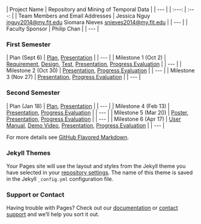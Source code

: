 | Project Name | Repository and Mining of Temporal Data |
| --- |
| :---: | :---: |
| Team Members and Email Addresses | Jessica Nguy jnguy2014@my.fit.edu
 Siomara Nieves snieves2014@my.fit.edu |
| --- | 
| Faculty Sponsor | Philip Chan |
| --- | 

### First Semester 
| Plan (Sept 6) | [Plan](), [Presentation]() |
| --- |
| Milestone 1 (Oct 2) | [Requirement](), [Design](), [Test](), [Presentation](), [Progress Evaluation]() |
| --- |
| Milestone 2 (Oct 30) | [Presentation](), [Progress Evaluation]() |
| --- |
| Milestone 3 (Nov 27) | [Presentation](), [Progress Evaluation]() |
| --- |

### Second Semester
| Plan (Jan 18) | [Plan](), [Presentation]() |
| --- |
| Milestone 4 (Feb 13) | [Presentation](), [Progress Evaluation]() |
| --- |
| Milestone 5 (Mar 20) | [Poster](), [Presentation](), [Progress Evaluation]() |
| --- |
| Milestone 6 (Apr 17) | [User Manual](), [Demo Video](), [Presentation](), [Progress Evaluation]() |
| --- |

For more details see [GitHub Flavored Markdown](https://guides.github.com/features/mastering-markdown/).

### Jekyll Themes

Your Pages site will use the layout and styles from the Jekyll theme you have selected in your [repository settings](https://github.com/jlnguy/RepoMining/settings). The name of this theme is saved in the Jekyll `_config.yml` configuration file.

### Support or Contact

Having trouble with Pages? Check out our [documentation](https://help.github.com/categories/github-pages-basics/) or [contact support](https://github.com/contact) and we’ll help you sort it out.

